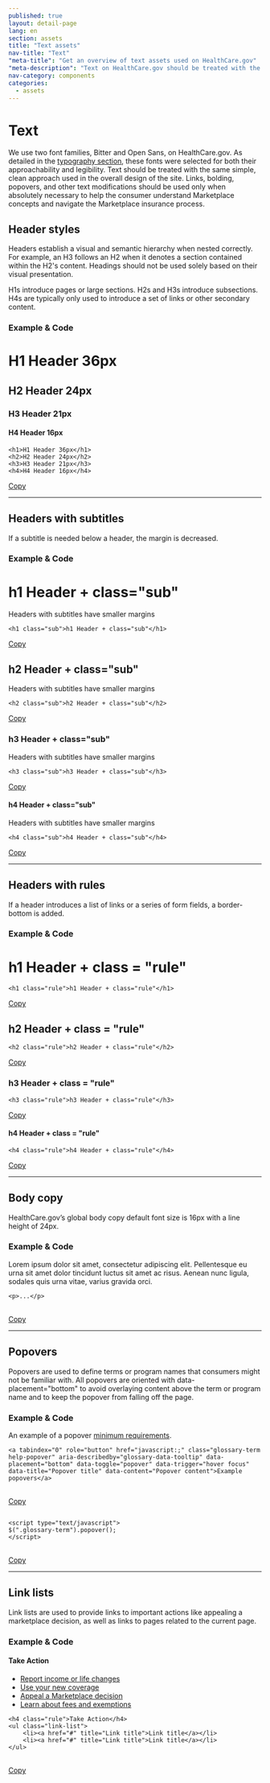 ```yaml
---
published: true
layout: detail-page
lang: en
section: assets
title: "Text assets"
nav-title: "Text"
"meta-title": "Get an overview of text assets used on HealthCare.gov"
"meta-description": "Text on HealthCare.gov should be treated with the same simple, clean approach used in the overall design of the site."
nav-category: components
categories:
  - assets
---
```


# Text

<div class="intro">
We use two font families, Bitter and Open Sans, on HealthCare.gov.  As detailed in the <a href="{{site.baseurl}}/design/typography/">typography section</a>, these fonts were selected for both their approachability and legibility. Text should be treated with the same simple, clean approach used in the overall design of the site. Links, bolding, popovers, and other text modifications should be used only when absolutely necessary to help the consumer understand Marketplace concepts and navigate the Marketplace insurance process.
</div>

<div class="hr" ></div>

## Header styles

Headers establish a visual and semantic hierarchy when nested correctly. For example, an H3 follows an H2 when it denotes a section contained within the H2's content. Headings should not be used solely based on their visual presentation.

H1s introduce pages or large sections. H2s and H3s introduce subsections. H4s are typically only used to introduce a set of links or other secondary content.

<h3 class="label-opensans">Example &amp; Code</h3>
<div class="code-wrapper">
<div class="preview">
	<h1 class="sub">H1 Header 36px</h1>
	<h2 class="sub">H2 Header 24px</h2>
	<h3 class="sub">H3 Header 21px</h3>
	<h4 class="sub">H4 Header 16px</h4>
</div>
<pre>
<code id="header-code">&lth1&gtH1 Header 36px&lt/h1&gt
&lth2&gtH2 Header 24px&lt/h2&gt
&lth3&gtH3 Header 21px&lt/h3&gt
&lth4&gtH4 Header 16px&lt/h4&gt</code>
</pre>
<a href="javascript:;" class="copy-button" title="Click to copy me." data-clipboard-target="header-code" role="button">Copy</a>
</div>


* * *

## Headers with subtitles

If a subtitle is needed below a header, the margin is decreased.

<h3 class="label-opensans">Example &amp; Code</h3>
<div class="code-wrapper">
<div class="preview">
	<h1 class="sub">h1 Header + class="sub"</h1>
	<p class="no-margin">Headers with subtitles have smaller margins</p>
</div>
<pre>
<code id="header-sub-code">&lth1 class="sub"&gth1 Header + class="sub"&lt/h1&gt</code>
</pre>
<a href="javascript:;" class="copy-button" title="Click to copy me." data-clipboard-target="header-sub-code" role="button">Copy</a>
</div>

<div class="code-wrapper">
<div class="preview">
	<h2 class="sub">h2 Header + class="sub"</h2>
	<p class="no-margin">Headers with subtitles have smaller margins</p>
</div>
<pre>
<code id="header-sub-codeh2">&lth2 class="sub"&gth2 Header + class="sub"&lt/h2&gt</code>
</pre>
<a href="javascript:;" class="copy-button" title="Click to copy me." data-clipboard-target="header-sub-codeh2" role="button">Copy</a>
</div>


<div class="code-wrapper">
<div class="preview">
	<h3 class="sub">h3 Header + class="sub"</h3>
	<p class="no-margin">Headers with subtitles have smaller margins</p>
</div>
<pre>
<code id="header-sub-codeh3">&lth3 class="sub"&gth3 Header + class="sub"&lt/h3&gt</code>
</pre>
<a href="javascript:;" class="copy-button" title="Click to copy me." data-clipboard-target="header-sub-codeh3" role="button">Copy</a>
</div>


<div class="code-wrapper">
<div class="preview">
	<h4 class="sub">h4 Header + class="sub"</h4>
	<p class="no-margin">Headers with subtitles have smaller margins</p>
</div>
<pre>
<code id="header-sub-codeh4">&lth4 class="sub"&gth4 Header + class="sub"&lt/h4&gt</code>
</pre>
<a href="javascript:;" class="copy-button" title="Click to copy me." data-clipboard-target="header-sub-codeh4" role="button">Copy</a>
</div>


* * *

## Headers with rules

If a header introduces a list of links or a series of form fields, a border-bottom is added.

<h3 class="label-opensans">Example &amp; Code</h3>

<div class="code-wrapper">
<div class="preview">
	<h1 class="rule no-margin">h1 Header + class = "rule"</h1>
</div>
<pre>
<code id="header-rule-code">&lth1 class="rule"&gth1 Header + class="rule"&lt/h1&gt</code>
</pre>
<a href="javascript:;" class="copy-button" title="Click to copy me." data-clipboard-target="header-rule-code" role="button">Copy</a>
</div>


<div class="code-wrapper">
<div class="preview">
	<h2 class="rule no-margin">h2 Header + class = "rule"</h2>
</div>
<pre>
<code id="header-rule-code2">&lth2 class="rule"&gth2 Header + class="rule"&lt/h2&gt</code>
</pre>
<a href="javascript:;" class="copy-button" title="Click to copy me." data-clipboard-target="header-rule-code2" role="button">Copy</a>
</div>


<div class="code-wrapper">
<div class="preview">
	<h3 class="rule">h3 Header + class = "rule"</h3>
</div>
<pre>
<code id="header-rule-code3">&lth3 class="rule"&gth3 Header + class="rule"&lt/h3&gt</code>
</pre>
<a href="javascript:;" class="copy-button" title="Click to copy me." data-clipboard-target="header-rule-code3" role="button">Copy</a>
</div>

<div class="code-wrapper">
<div class="preview">
	<h4 class="rule no-margin">h4 Header + class = "rule"</h4>
</div>
<pre>
<code id="header-rule-code4">&lth4 class="rule"&gth4 Header + class="rule"&lt/h4&gt</code>
</pre>
<a href="javascript:;" class="copy-button" title="Click to copy me." data-clipboard-target="header-rule-code4" role="button">Copy</a>
</div>

* * *

## Body copy

HealthCare.gov’s global body copy default font size is 16px with a line height of 24px.

<h3 class="label-opensans">Example &amp; Code</h3>

<div class="code-wrapper">
<div class="preview">
	<p>Lorem ipsum dolor sit amet, consectetur adipiscing elit. Pellentesque eu urna sit amet dolor tincidunt luctus sit amet ac risus. Aenean nunc ligula, sodales quis urna vitae, varius gravida orci.</p>
</div>
<pre>
<code id="p-code">&ltp&gt...&lt/p&gt
</code>
</pre>
<a href="javascript:;" class="copy-button" title="Click to copy me." data-clipboard-target="p-code" role="button">Copy</a>
</div>

* * *

## Popovers

Popovers are used to define terms or program names that consumers might not be familiar with. All popovers are oriented with data-placement="bottom" to avoid overlaying content above the term or program name and to keep the popover from falling off the page.

<h3 class="label-opensans">Example &amp; Code</h3>

<div class="code-wrapper">
<div class="preview">
	<p>An example of a popover <a tabindex="0" role="button" href="javascript:;" class="glossary-term help-popover" aria-describedby="glossary-data-tooltip" data-placement="bottom" data-toggle="popover" data-trigger="hover focus" data-title="Minimum value" data-content="A health plan meets this standard if it’s designed to pay at least 60% of the total cost of medical services for a standard population. Starting in 2014, individuals offered employer-sponsored coverage that provides minimum value and that’s affordable won’t be eligible for a premium tax credit.">minimum requirements</a>.</p>
</div>
<script type="text/javascript">
  $(".glossary-term").popover();
</script>
<pre>
<code id="popover-code">&lta tabindex="0" role="button" href="javascript:;" class="glossary-term help-popover" aria-describedby="glossary-data-tooltip" data-placement="bottom" data-toggle="popover" data-trigger="hover focus" data-title="Popover title" data-content="Popover content"&gtExample popovers&lt/a&gt
</code>
</pre>
<a href="javascript:;" class="copy-button" title="Click to copy me." data-clipboard-target="popover-code" role="button">Copy</a>
</div>

<div class="code-wrapper">
<pre>
<code id="popover-js-code">
&ltscript type="text/javascript"&gt
$(".glossary-term").popover();
&lt/script&gt
</code>
</pre>
	<a href="javascript:;" class="copy-button" title="Click to copy me." data-clipboard-target="popover-js-code" role="button">Copy</a>
</div>


* * *

## Link lists

Link lists are used to provide links to important actions like appealing a marketplace decision, as well as links to pages related to the current page.

<h3 class="label-opensans">Example &amp; Code</h3>

<div class="code-wrapper">
<div class="preview">
	<h4 class="rule half">Take Action</h4>
	<ul class="link-list">
		<li><a href="#" title="Report income or life changes">Report income or life changes</a></li>
		<li><a href="#" title="Use your new coverage">Use your new coverage</a></li>
		<li><a href="#" title="Appeal a Marketplace decision">Appeal a Marketplace decision</a></li>
		<li><a href="#" title="Learn about fees and exemptions">Learn about fees and exemptions</a></li>
	</ul>
</div>
<pre>
<code id="list-code">&lth4 class="rule"&gtTake Action&lt/h4&gt
&ltul class="link-list"&gt
	&ltli&gt&lta href="#" title="Link title"&gtLink title&lt/a&gt&lt/li&gt
	&ltli&gt&lta href="#" title="Link title"&gtLink title&lt/a&gt&lt/li&gt
&lt/ul&gt
</code>
</pre>
<a href="javascript:;" class="copy-button" title="Click to copy me." data-clipboard-target="list-code" role="button">Copy</a>
</div>
